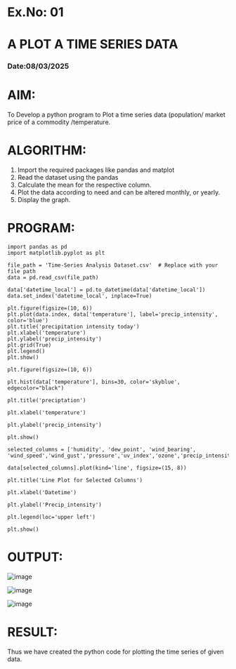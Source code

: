 # Ex.No: 01
# A PLOT A TIME SERIES DATA
###  Date:08/03/2025

# AIM:
To Develop a python program to Plot a time series data (population/ market price of a commodity
/temperature.
# ALGORITHM:
1. Import the required packages like pandas and matplot
2. Read the dataset using the pandas
3. Calculate the mean for the respective column.
4. Plot the data according to need and can be altered monthly, or yearly.
5. Display the graph.
# PROGRAM:
```
import pandas as pd
import matplotlib.pyplot as plt

file_path = 'Time-Series Analysis Dataset.csv'  # Replace with your file path
data = pd.read_csv(file_path)

data['datetime_local'] = pd.to_datetime(data['datetime_local'])
data.set_index('datetime_local', inplace=True)

plt.figure(figsize=(10, 6))
plt.plot(data.index, data['temperature'], label='precip_intensity', color='blue')
plt.title('precipitation intensity today')
plt.xlabel('temperature')
plt.ylabel('precip_intensity')
plt.grid(True)
plt.legend()
plt.show()

plt.figure(figsize=(10, 6))

plt.hist(data['temperature'], bins=30, color='skyblue', edgecolor="black")

plt.title('preciptation')

plt.xlabel('temperature')

plt.ylabel('precip_intensity')

plt.show()

selected_columns = ['humidity', 'dew_point', 'wind_bearing', 'wind_speed','wind_gust','pressure','uv_index','ozone','precip_intensity','icon']

data[selected_columns].plot(kind='line', figsize=(15, 8))

plt.title('Line Plot for Selected Columns')

plt.xlabel('Datetime')

plt.ylabel('Precip_intensity')

plt.legend(loc='upper left')

plt.show()
```

# OUTPUT:
![image](https://github.com/user-attachments/assets/480dad4e-665a-4adf-a1f4-2595b618435c)

![image](https://github.com/user-attachments/assets/dbade84f-7d54-4da4-8710-98126e7a673b)

![image](https://github.com/user-attachments/assets/c61cefb3-c63d-4eba-a232-db7ecdcc80c4)

# RESULT:
Thus we have created the python code for plotting the time series of given data.
